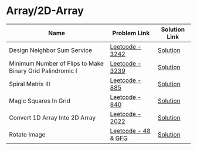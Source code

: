 # Array/2D-Array


| Name       | Problem Link                       | Solution Link                      |
|--------------------|------------------------------------|-----------------------------------|
| Design Neighbor Sum Service          | [Leetcode - 3242](https://leetcode.com/problems/design-neighbor-sum-service/description/)                | [Solution](https://github.com/moinhameed27/Ultimate-DSA/blob/main/Array/2D%20Array/Design%20Neighbor%20Sum%20Service.cpp)              |
| Minimum Number of Flips to Make Binary Grid Palindromic I          | [Leetcode - 3239](https://leetcode.com/problems/minimum-number-of-flips-to-make-binary-grid-palindromic-i/description/)                | [Solution](https://github.com/moinhameed27/Ultimate-DSA/blob/main/Array/2D%20Array/Minimum%20Number%20of%20Flips%20to%20Make%20Binary%20Grid%20Palindromic%20I.cpp)              |
| Spiral Matrix III          | [Leetcode - 885](https://leetcode.com/problems/spiral-matrix-iii/description/)                | [Solution](https://github.com/moinhameed27/Ultimate-DSA/blob/main/Array/2D%20Array/Spiral%20Matrix%20III.cpp)              |
| Magic Squares In Grid         | [Leetcode - 840](https://leetcode.com/problems/magic-squares-in-grid/description/)                | [Solution](https://github.com/moinhameed27/Ultimate-DSA/blob/main/Array/2D%20Array/Magic%20Squares%20In%20Grid.cpp)              |
| Convert 1D Array Into 2D Array         | [Leetcode - 2022](https://leetcode.com/problems/convert-1d-array-into-2d-array/description/)                | [Solution](https://github.com/moinhameed27/Ultimate-DSA/blob/main/Array/2D%20Array/Convert%201D%20Array%20Into%202D%20Array.cpp)              | 
| Rotate Image          | [Leetcode - 48](https://leetcode.com/problems/rotate-image/description/) & [GFG](https://www.geeksforgeeks.org/problems/rotate-by-90-degree0356/1)                | [Solution](https://github.com/moinhameed27/Ultimate-DSA/blob/main/Array/2D%20Array/Rotate%20Image.cpp)              |    
